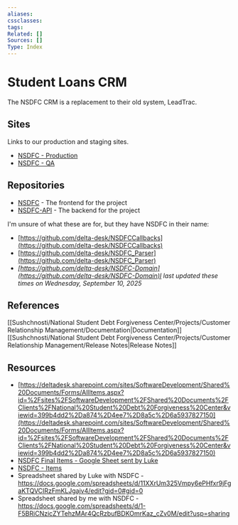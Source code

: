 ```yaml
---
aliases:
cssclasses:
tags:
Related: []
Sources: []
Type: Index
---
```

# Student Loans CRM

The NSDFC CRM is a replacement to their old system, LeadTrac.

## Sites

Links to our production and staging sites.

- [NSDFC - Production](https://nsdfc.com/login)
- [NSDFC - QA](https://green-beach-09b64010f-staging.eastus2.5.azurestaticapps.net/)

## Repositories

- [NSDFC](https://github.com/delta-desk/NSDFC) - The frontend for the project
- [NSDFC-API](https://github.com/delta-desk/NSDFC-API) - The backend for the project

I'm unsure of what these are for, but they have NSDFC in their name:

- [https://github.com/delta-desk/NSDFCCallbacks](https://github.com/delta-desk/NSDFCCallbacks)
- [https://github.com/delta-desk/NSDFC_Parser](https://github.com/delta-desk/NSDFC_Parser)
- _[https://github.com/delta-desk/NSDFC-Domain](https://github.com/delta-desk/NSDFC-Domain)I last updated these times on Wednesday, September 10, 2025_

## References

[[Sushchnosti/National Student Debt Forgiveness Center/Projects/Customer Relationship Management/Documentation|Documentation]]
[[Sushchnosti/National Student Debt Forgiveness Center/Projects/Customer Relationship Management/Release Notes|Release Notes]]

## Resources

- [https://deltadesk.sharepoint.com/sites/SoftwareDevelopment/Shared%20Documents/Forms/AllItems.aspx?id=%2Fsites%2FSoftwareDevelopment%2FShared%20Documents%2FClients%2FNational%20Student%20Debt%20Forgiveness%20Center&viewid=399b4dd2%2Da874%2D4ee7%2D8a5c%2D6a5937827150](https://deltadesk.sharepoint.com/sites/SoftwareDevelopment/Shared%20Documents/Forms/AllItems.aspx?id=%2Fsites%2FSoftwareDevelopment%2FShared%20Documents%2FClients%2FNational%20Student%20Debt%20Forgiveness%20Center&viewid=399b4dd2%2Da874%2D4ee7%2D8a5c%2D6a5937827150)
- [NSDFC Final Items - Google Sheet sent by Luke](https://docs.google.com/spreadsheets/d/11XXrUm325Vmpy6ePHfxr9jFgaKTQVCIRzFmKLJgajv4/edit?gid=0#gid=0)
- [NSDFC - Items](https://docs.google.com/spreadsheets/d/1-F5BRiCNzicZYTehzMAr4QcRzbufBDKOmrKaz_cZv0M/edit?usp=sharing)
- Spreadsheet shared by Luke with NSDFC - https://docs.google.com/spreadsheets/d/11XXrUm325Vmpy6ePHfxr9jFgaKTQVCIRzFmKLJgajv4/edit?gid=0#gid=0
- Spreadsheet shared by me with NSDFC - https://docs.google.com/spreadsheets/d/1-F5BRiCNzicZYTehzMAr4QcRzbufBDKOmrKaz_cZv0M/edit?usp=sharing

